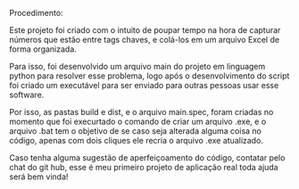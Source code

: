 Procedimento:

Este projeto foi criado com o intuito de poupar tempo na hora de capturar números que estão entre tags chaves, e colá-los em um arquivo Excel de forma organizada.

Para isso, foi desenvolvido um arquivo main do projeto em linguagem python para resolver esse problema, logo após o desenvolvimento do script foi criado um executável para ser enviado para outras pessoas usar esse software.

Por isso, as pastas build e dist, e o arquivo main.spec, foram criadas no momento que foi execurtado o comando de criar um arquivo .exe, e o arquivo .bat tem o objetivo de se caso seja alterada alguma coisa no código, apenas com dois cliques ele recria o arquivo .exe atualizado.

Caso tenha alguma sugestão de aperfeiçoamento do código, contatar pelo chat do git hub, esse é meu primeiro projeto de aplicação real toda ajuda será bem vinda!
